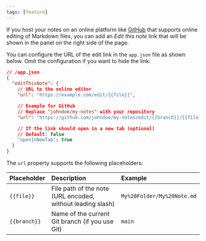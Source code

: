 ```yaml
---
tags: [feature]
---
```


If you host your notes on an online platform like [GitHub](https://github.com) that supports online editing of Markdown files, you can add an _Edit this note_ link that will be shown in the panel on the right side of the page.

You can configure the URL of the edit link in the `app.json` file as shown below. Omit the configuration if you want to hide the link.

```json
// /app.json
{
  "editThisNote": {
    // URL to the online editor
    "url": "https://example.com/edit/{{file}}",

    // Example for GitHub
    // Replace "johndoe/my-notes" with your repository
    "url": "https://github.com/johndoe/my-notes/edit/{{branch}}/{{file}}",

    // If the link should open in a new tab (optional)
    // Default: false
    "openInNewTab": true
  }
}
```

The `url` property supports the following placeholders:

| Placeholder  | Description                                                | Example                    |
| :----------- | :--------------------------------------------------------- | :------------------------- |
| `{{file}}`   | File path of the note (URL encoded, without leading slash) | `My%20Folder/My%20Note.md` |
| `{{branch}}` | Name of the current Git branch (if you use Git)            | `main`                     |
